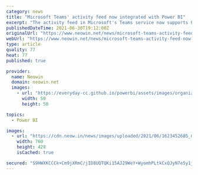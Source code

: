 ```yaml
---
category: news
title: "Microsoft Teams' activity feed now integrated with Power BI"
excerpt: "The activity feed in Microsoft's Teams service now supports Power BI report sharing and other capabilities directly from within the application, bypassing the need to open emails outside the service."
publishedDateTime: 2021-06-30T19:12:00Z
originalUrl: "https://www.neowin.net/news/microsoft-teams-activity-feed-now-integrated-with-power-bi/"
webUrl: "https://www.neowin.net/news/microsoft-teams-activity-feed-now-integrated-with-power-bi/"
type: article
quality: 77
heat: 77
published: true

provider:
  name: Neowin
  domain: neowin.net
  images:
    - url: "https://everyday-cc.github.io/powerbi/assets/images/organizations/neowin.net-50x50.jpg"
      width: 50
      height: 50

topics:
  - Power BI

images:
  - url: "https://cdn.neow.in/news/images/uploaded/2021/06/1623452685_microsoft_teams_9_story.jpg"
    width: 760
    height: 428
    isCached: true

secured: "S9HWXKCCCk+Cm9jXRmC/jID8UQTQKi15AJ29WeY+WyomhPLtkCxQJyN7e5y1jE8nm9p6jg+FZOhfXuz+FRq/LeUsO4ivC5imkcFQEj1+sS08sXtDP0kNVWL/fuQE/pMWmUbRDBN9DUXPnCpzAB0q6Cpp5WlAu+/qhDlqCmvIBBSL1VvmNdsHfNPhxEiK7vO2WwxfisPrAVDzsxmWvtJwwDY/0ZsRauWQ3x/a1NzvxJgvWOA/DP9uWXcLfiyzov0A5ZzaCAIPU6jkvOuARRv792/vCDJ8o+JuBUpF5FPPs1DuxVO192+1JsUAWlcjAa5odPEQXkst792NrN+OQF2UolgNdSJDqr0lJyBS3dhCYwc=;j1zzLgA9gFPg2O/WQyeDzA=="
---
```


